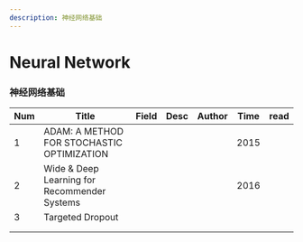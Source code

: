 ```yaml
---
description: 神经网络基础
---
```


# Neural Network

### 神经网络基础

| Num | Title                                        | Field | Desc | Author | Time | read |
| --- | -------------------------------------------- | ----- | ---- | ------ | ---- | ---- |
| 1   | ADAM: A METHOD FOR STOCHASTIC OPTIMIZATION   |       |      |        | 2015 |      |
| 2   | Wide & Deep Learning for Recommender Systems |       |      |        | 2016 |      |
| 3   | Targeted Dropout                             |       |      |        |      |      |
|     |                                              |       |      |        |      |      |
|     |                                              |       |      |        |      |      |
